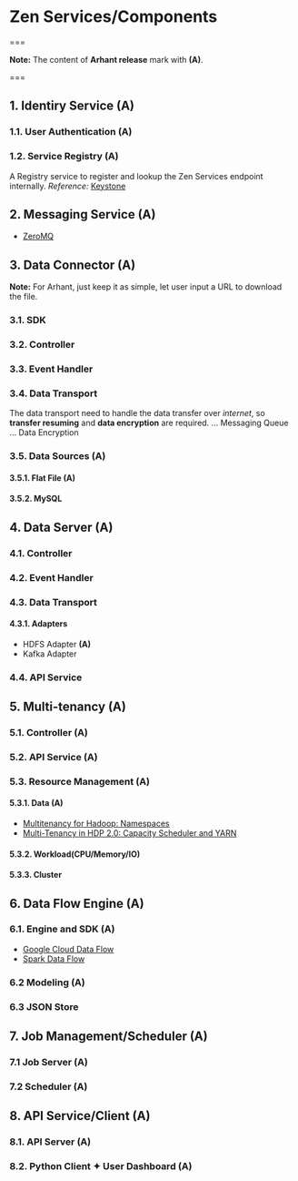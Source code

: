<!--
        Licensed Materials - Property of esse.io

        (C) Copyright esse.io Inc. 2015 All Rights Reserved

        Licensed under the Apache License, Version 2.0 (the "License");
        you may not use this file except in compliance with the License.
        You may obtain a copy of the License at

           http://www.apache.org/licenses/LICENSE-2.0

        Unless required by applicable law or agreed to in writing, software
        distributed under the License is distributed on an "AS IS" BASIS,
        WITHOUT WARRANTIES OR CONDITIONS OF ANY KIND, either express or implied.
        See the License for the specific language governing permissions and
        limitations under the License.
-->

# Zen Services/Components

===

**Note:** The content of **Arhant release** mark with **(A)**.

===

## 1. Identiry Service **(A)**
### 1.1. User Authentication **(A)**
### 1.2. Service Registry **(A)**
A Registry service to register and lookup the Zen Services endpoint internally.
*Reference:* [Keystone](https://wiki.openstack.org/wiki/Keystone)

## 2. Messaging Service **(A)**

* [ZeroMQ](http://zeromq.org) 

## 3. Data Connector **(A)**
**Note:** For Arhant, just keep it as simple, let user input a URL to download the file.

### 3.1. SDK
### 3.2. Controller
### 3.3. Event Handler
### 3.4. Data Transport
The data transport need to handle the data transfer over *internet*, so **transfer resuming** and **data encryption** are required.
... Messaging Queue
... Data Encryption

### 3.5. Data Sources **(A)**
#### 3.5.1. Flat File **(A)**
#### 3.5.2. MySQL

## 4. Data Server **(A)**
### 4.1. Controller
### 4.2. Event Handler
### 4.3. Data Transport
#### 4.3.1. Adapters

* HDFS Adapter **(A)**
* Kafka Adapter

### 4.4. API Service

## 5. Multi-tenancy **(A)**
### 5.1. Controller **(A)**
### 5.2. API Service **(A)**
### 5.3. Resource Management **(A)**
#### 5.3.1. Data **(A)**
* [Multitenancy for Hadoop: Namespaces](http://blog.cask.co/2015/04/multitenancy-for-hadoop-namespaces/)
* [Multi-Tenancy in HDP 2.0: Capacity Scheduler and YARN](http://hortonworks.com/blog/multi-tenancy-in-hdp-2-0-capacity-scheduler-and-yarn/)

#### 5.3.2. Workload(CPU/Memory/IO)
#### 5.3.3. Cluster 

## 6. Data Flow Engine **(A)**
### 6.1. Engine and SDK **(A)**
* [Google Cloud Data Flow](https://cloud.google.com/dataflow/)
* [Spark Data Flow](https://github.com/cloudera/spark-dataflow)

### 6.2 Modeling **(A)**
### 6.3 JSON Store

## 7. Job Management/Scheduler **(A)**
### 7.1 Job Server **(A)**
### 7.2 Scheduler **(A)**

## 8. API Service/Client **(A)**
### 8.1. API Server **(A)**
### 8.2. Python Client ✦ User Dashboard **(A)**
